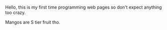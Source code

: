 Hello, this is my first time programming web pages so don't expect anything too crazy.

Mangos are S tier fruit tho.

<!---
xXdaed/xXdaed is a ✨ special ✨ repository because its `README.md` (this file) appears on your GitHub profile.
You can click the Preview link to take a look at your changes.
--->
